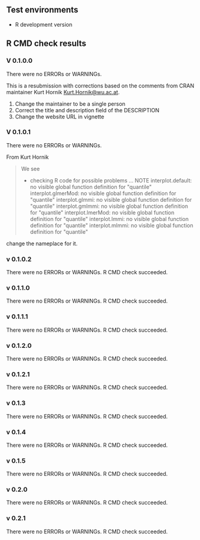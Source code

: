 ## Test environments
* R development version


## R CMD check results

### V 0.1.0.0
There were no ERRORs or WARNINGs. 

This is a resubmission with corrections based on the comments from CRAN maintainer Kurt Hornik <Kurt.Hornik@wu.ac.at>. 

1. Change the maintainer to be a single person
2. Correct the title and description field of the DESCRIPTION
3. Change the website URL in vignette


### V 0.1.0.1

There were no ERRORs or WARNINGs. 

From Kurt Hornik

> We see
> * checking R code for possible problems ... NOTE
> interplot.default: no visible global function definition for "quantile"
> interplot.glmerMod: no visible global function definition for
>   "quantile"
> interplot.glmmi: no visible global function definition for "quantile"
> interplot.gmlmmi: no visible global function definition for "quantile"
> interplot.lmerMod: no visible global function definition for "quantile"
> interplot.lmmi: no visible global function definition for "quantile"
> interplot.mlmmi: no visible global function definition for "quantile"

change the nameplace for it.

### v 0.1.0.2
There were no ERRORs or WARNINGs. 
R CMD check succeeded.

### v 0.1.1.0
There were no ERRORs or WARNINGs. 
R CMD check succeeded.

### v 0.1.1.1
There were no ERRORs or WARNINGs. 
R CMD check succeeded.

### v 0.1.2.0
There were no ERRORs or WARNINGs. 
R CMD check succeeded.

### v 0.1.2.1
There were no ERRORs or WARNINGs. 
R CMD check succeeded.

### v 0.1.3
There were no ERRORs or WARNINGs. 
R CMD check succeeded.

### v 0.1.4
There were no ERRORs or WARNINGs. 
R CMD check succeeded.

### v 0.1.5
There were no ERRORs or WARNINGs. 
R CMD check succeeded.

### v 0.2.0
There were no ERRORs or WARNINGs. 
R CMD check succeeded.

### v 0.2.1
There were no ERRORs or WARNINGs. 
R CMD check succeeded.